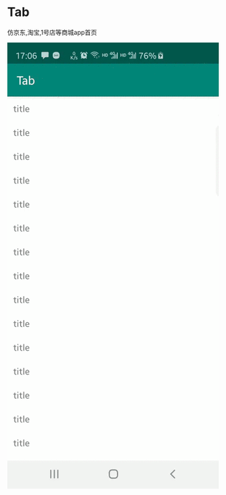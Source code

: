 # Tab
仿京东,淘宝,1号店等商城app首页

![image](https://github.com/withyi9223/Tab/blob/master/app/src/main/res/mipmap-xxxhdpi/image.gif)


